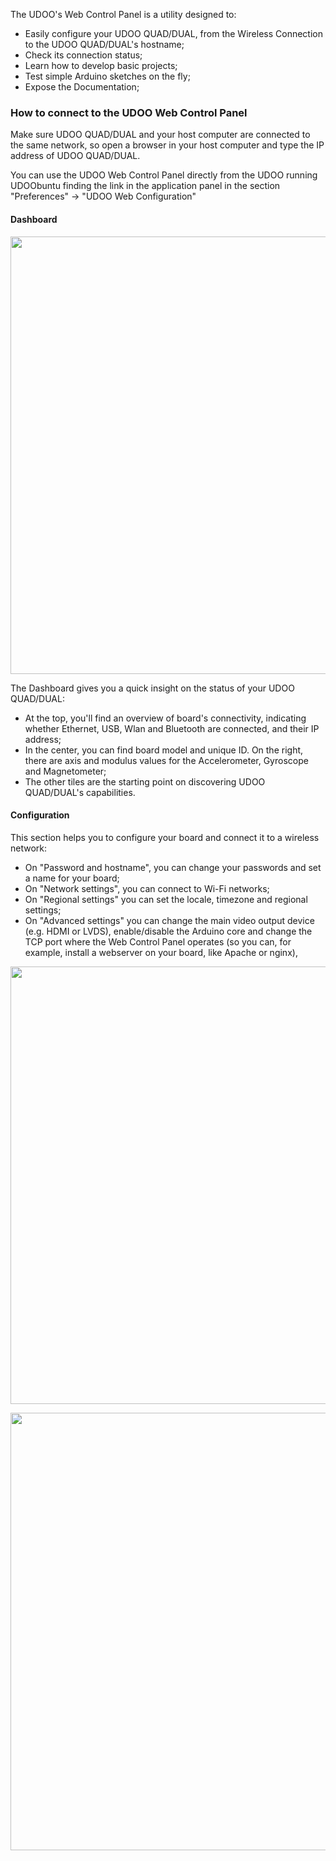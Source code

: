 The UDOO's Web Control Panel is a utility designed to:

* Easily configure your UDOO QUAD/DUAL, from the Wireless Connection to the UDOO QUAD/DUAL's hostname;
* Check its connection status;
* Learn how to develop basic projects;
* Test simple Arduino sketches on the fly;
* Expose the Documentation;

### How to connect to the UDOO Web Control Panel

Make sure UDOO QUAD/DUAL and your host computer are connected to the same network, so open a browser in your host computer and type the IP address of UDOO QUAD/DUAL.

You can use the UDOO Web Control Panel directly from the UDOO running UDOObuntu finding the link in the application panel in the section "Preferences" -> "UDOO Web Configuration" 

#### Dashboard

<a href="../img/webconf/home.png" target="_blank"><img style="width:700px;" src="../img/webconf/home.png"></a>

The Dashboard gives you a quick insight on the status of your UDOO QUAD/DUAL:

 * At the top, you'll find an overview of board's connectivity, indicating whether Ethernet, USB, Wlan and Bluetooth are connected, and their IP address;
 * In the center, you can find board model and unique ID. On the right, there are axis and modulus values for the Accelerometer, Gyroscope and Magnetometer;
 * The other tiles are the starting point on discovering UDOO QUAD/DUAL's capabilities.


#### Configuration

This section helps you to configure your board and connect it to a wireless network:

 * On "Password and hostname", you can change your passwords and set a name for your board;
 * On "Network settings", you can connect to Wi-Fi networks;
 * On "Regional settings" you can set the locale, timezone and regional settings;
 * On "Advanced settings" you can change the main video output device (e.g. HDMI or LVDS), enable/disable the Arduino core and change the TCP port where the Web Control Panel operates (so you can, for example, install a webserver on your board, like Apache or nginx),

 <a href="../img/webconf/wifi.png" target="_blank"><img style="width:700px;" src="../img/webconf/wifi.png"></a>

 <a href="../img/webconf/regional.png" target="_blank"><img style="width:700px;" src="../img/webconf/regional.png"></a>
